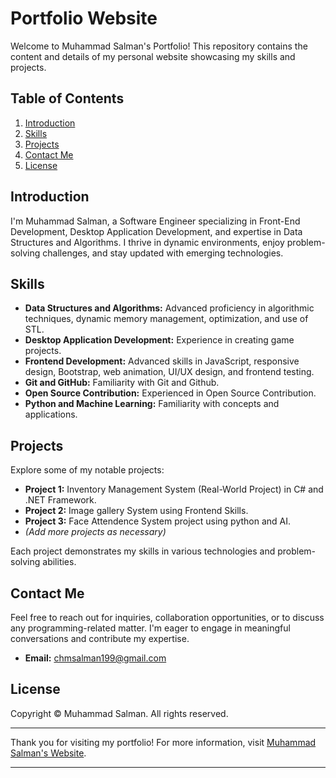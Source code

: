 # Portfolio Website

Welcome to Muhammad Salman's Portfolio! This repository contains the content and details of my personal website showcasing my skills and projects.

## Table of Contents

1. [Introduction](#introduction)
2. [Skills](#skills)
3. [Projects](#projects)
4. [Contact Me](#contact-me)
5. [License](#license)

## Introduction

I'm Muhammad Salman, a Software Engineer specializing in Front-End Development, Desktop Application Development, and expertise in Data Structures and Algorithms. I thrive in dynamic environments, enjoy problem-solving challenges, and stay updated with emerging technologies.

## Skills

- **Data Structures and Algorithms:** Advanced proficiency in algorithmic techniques, dynamic memory management, optimization, and use of STL.
- **Desktop Application Development:** Experience in creating game projects.
- **Frontend Development:** Advanced skills in JavaScript, responsive design, Bootstrap, web animation, UI/UX design, and frontend testing.
- **Git and GitHub:** Familiarity with Git and Github.
- **Open Source Contribution:** Experienced in Open Source Contribution.
- **Python and Machine Learning:** Familiarity with concepts and applications.

## Projects

Explore some of my notable projects:
- **Project 1:** Inventory Management System (Real-World Project) in C# and .NET Framework.
- **Project 2:** Image gallery System using Frontend Skills.
- **Project 3:** Face Attendence System project using python and AI.
- *(Add more projects as necessary)*

Each project demonstrates my skills in various technologies and problem-solving abilities.

## Contact Me

Feel free to reach out for inquiries, collaboration opportunities, or to discuss any programming-related matter. I'm eager to engage in meaningful conversations and contribute my expertise.

- **Email:** chmsalman199@gmail.com

## License

Copyright © Muhammad Salman. All rights reserved.

---

Thank you for visiting my portfolio! For more information, visit [Muhammad Salman's Website](https://salmandeveloperz.github.io/portfolio/).

---

